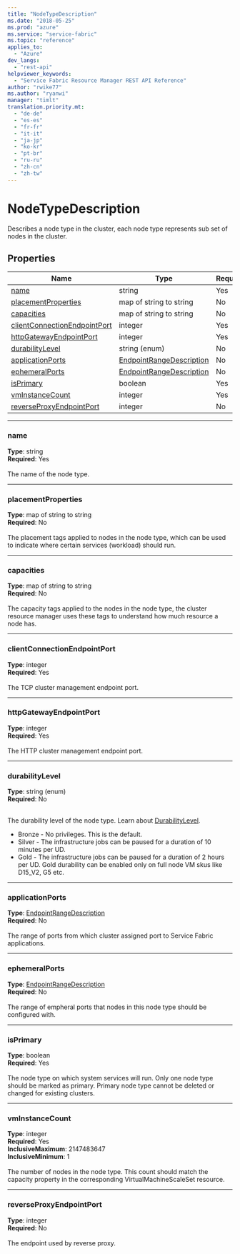 ```yaml
---
title: "NodeTypeDescription"
ms.date: "2018-05-25"
ms.prod: "azure"
ms.service: "service-fabric"
ms.topic: "reference"
applies_to: 
  - "Azure"
dev_langs: 
  - "rest-api"
helpviewer_keywords: 
  - "Service Fabric Resource Manager REST API Reference"
author: "rwike77"
ms.author: "ryanwi"
manager: "timlt"
translation.priority.mt: 
  - "de-de"
  - "es-es"
  - "fr-fr"
  - "it-it"
  - "ja-jp"
  - "ko-kr"
  - "pt-br"
  - "ru-ru"
  - "zh-cn"
  - "zh-tw"
---
```

# NodeTypeDescription

Describes a node type in the cluster, each node type represents sub set of nodes in the cluster.

## Properties
| Name | Type | Required |
| --- | --- | --- |
| [name](#name) | string | Yes |
| [placementProperties](#placementproperties) | map of string to string | No |
| [capacities](#capacities) | map of string to string | No |
| [clientConnectionEndpointPort](#clientconnectionendpointport) | integer | Yes |
| [httpGatewayEndpointPort](#httpgatewayendpointport) | integer | Yes |
| [durabilityLevel](#durabilitylevel) | string (enum) | No |
| [applicationPorts](#applicationports) | [EndpointRangeDescription](sfrp-model-endpointrangedescription.md) | No |
| [ephemeralPorts](#ephemeralports) | [EndpointRangeDescription](sfrp-model-endpointrangedescription.md) | No |
| [isPrimary](#isprimary) | boolean | Yes |
| [vmInstanceCount](#vminstancecount) | integer | Yes |
| [reverseProxyEndpointPort](#reverseproxyendpointport) | integer | No |

____
### name
__Type__: string <br/>
__Required__: Yes<br/>
<br/>
The name of the node type.

____
### placementProperties
__Type__: map of string to string <br/>
__Required__: No<br/>
<br/>
The placement tags applied to nodes in the node type, which can be used to indicate where certain services (workload) should run.

____
### capacities
__Type__: map of string to string <br/>
__Required__: No<br/>
<br/>
The capacity tags applied to the nodes in the node type, the cluster resource manager uses these tags to understand how much resource a node has.

____
### clientConnectionEndpointPort
__Type__: integer <br/>
__Required__: Yes<br/>
<br/>
The TCP cluster management endpoint port.

____
### httpGatewayEndpointPort
__Type__: integer <br/>
__Required__: Yes<br/>
<br/>
The HTTP cluster management endpoint port.

____
### durabilityLevel
__Type__: string (enum) <br/>
__Required__: No<br/>
<br/>


The durability level of the node type. Learn about [DurabilityLevel](/azure/service-fabric/service-fabric-cluster-capacity).

  - Bronze - No privileges. This is the default.
  - Silver - The infrastructure jobs can be paused for a duration of 10 minutes per UD.
  - Gold - The infrastructure jobs can be paused for a duration of 2 hours per UD. Gold durability can be enabled only on full node VM skus like D15_V2, G5 etc.



____
### applicationPorts
__Type__: [EndpointRangeDescription](sfrp-model-endpointrangedescription.md) <br/>
__Required__: No<br/>
<br/>
The range of ports from which cluster assigned port to Service Fabric applications.

____
### ephemeralPorts
__Type__: [EndpointRangeDescription](sfrp-model-endpointrangedescription.md) <br/>
__Required__: No<br/>
<br/>
The range of empheral ports that nodes in this node type should be configured with.

____
### isPrimary
__Type__: boolean <br/>
__Required__: Yes<br/>
<br/>
The node type on which system services will run. Only one node type should be marked as primary. Primary node type cannot be deleted or changed for existing clusters.

____
### vmInstanceCount
__Type__: integer <br/>
__Required__: Yes<br/>
__InclusiveMaximum__: 2147483647 <br/>
__InclusiveMinimum__: 1 <br/>
<br/>
The number of nodes in the node type. This count should match the capacity property in the corresponding VirtualMachineScaleSet resource.

____
### reverseProxyEndpointPort
__Type__: integer <br/>
__Required__: No<br/>
<br/>
The endpoint used by reverse proxy.
